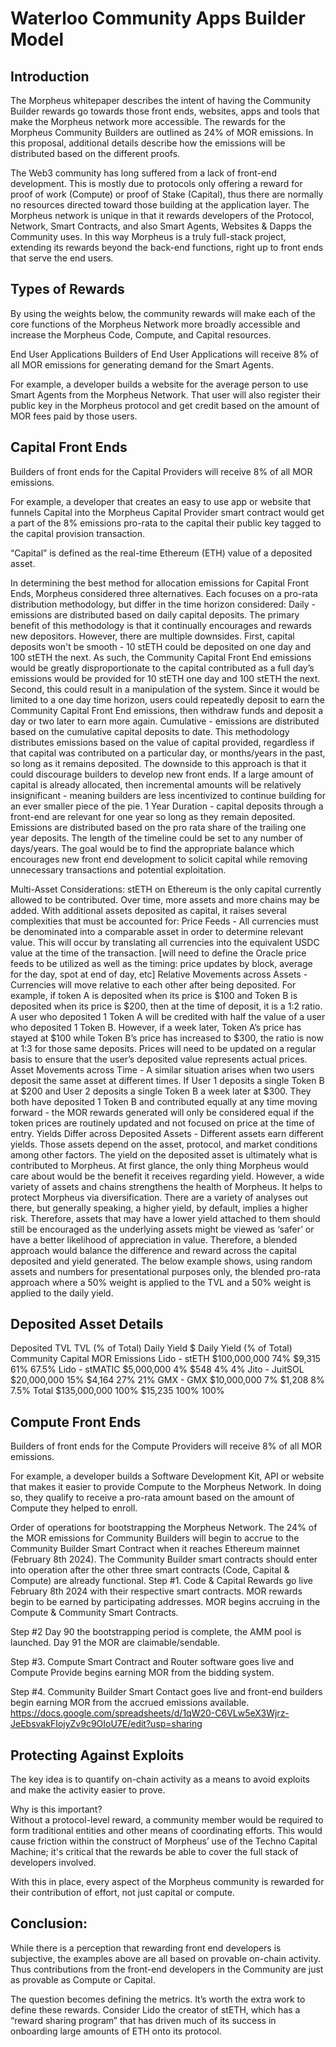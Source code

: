 # Waterloo Community Apps Builder Model

## Introduction
The Morpheus whitepaper describes the intent of having the Community Builder rewards go towards those front ends, websites, apps and tools that make the Morpheus network more accessible. The rewards for the Morpheus Community Builders are outlined as 24% of MOR emissions. In this proposal, additional details describe how the emissions will be distributed based on the different proofs.

The Web3 community has long suffered from a lack of front-end development. This is mostly due to protocols only offering a reward for proof of work (Compute) or proof of Stake (Capital), thus there are normally no resources directed toward those building at the application layer. The Morpheus network is unique in that it rewards developers of the Protocol, Network, Smart Contracts, and also Smart Agents, Websites & Dapps the Community uses. In this way Morpheus is a truly full-stack project, extending its rewards beyond the back-end functions, right up to front ends that serve the end users.

## Types of Rewards
By using the weights below, the community rewards will make each of the core functions of the Morpheus Network more broadly accessible and increase the Morpheus Code, Compute, and Capital resources.

End User Applications
Builders of End User Applications will receive 8% of all MOR emissions for generating demand for the Smart Agents. 

For example, a developer builds a website for the average person to use Smart Agents from the Morpheus Network.  That user will also register their public key in the Morpheus protocol and get credit based on the amount of MOR fees paid by those users.

## Capital Front Ends
Builders of front ends for the Capital Providers will receive 8% of all MOR emissions.

For example, a developer that creates an easy to use app or website that funnels Capital into the Morpheus Capital Provider smart contract would get a part of the 8% emissions pro-rata to the capital their public key tagged to the capital provision transaction.

“Capital” is defined as the real-time Ethereum (ETH) value of a deposited asset. 

In determining the best method for allocation emissions for Capital Front Ends, Morpheus considered three alternatives. Each focuses on a pro-rata distribution methodology, but differ in the time horizon considered:
Daily - emissions are distributed based on daily capital deposits. The primary benefit of this methodology is that it continually encourages and rewards new depositors. However, there are multiple downsides. First, capital deposits won't be smooth - 10 stETH could be deposited on one day and 100 stETH the next. As such, the Community Capital Front End emissions would be greatly disproportionate to the capital contributed as a full day’s emissions would be provided for 10 stETH one day and 100 stETH the next. Second, this could result in a manipulation of the system. Since it would be limited to a one day time horizon, users could repeatedly deposit to earn the Community Capital Front End emissions, then withdraw funds and deposit a day or two later to earn more again.
Cumulative - emissions are distributed based on the cumulative capital deposits to date. This methodology distributes emissions based on the value of capital provided, regardless if that capital was contributed on a particular day, or months/years in the past, so long as it remains deposited. The downside to this approach is that it could discourage builders to develop new front ends. If a large amount of capital is already allocated, then incremental amounts will be relatively insignificant - meaning builders are less incentivized to continue building for an ever smaller piece of the pie.
1 Year Duration - capital deposits through a front-end are relevant for one year so long as they remain deposited. Emissions are distributed based on the pro rata share of the trailing one year deposits. The length of the timeline could be set to any number of days/years. The goal would be to find the appropriate balance which encourages new front end development to solicit capital while removing unnecessary transactions and potential exploitation.

Multi-Asset Considerations: stETH on Ethereum is the only capital currently allowed to be contributed. Over time, more assets and more chains may be added. With additional assets deposited as capital, it raises several complexities that must be accounted for:
Price Feeds - All currencies must be denominated into a comparable asset in order to determine relevant value. This will occur by translating all currencies into the equivalent USDC value at the time of the transaction. [will need to define the Oracle price feeds to be utilized as well as the timing: price updates by block, average for the day, spot at end of day, etc]
Relative Movements across Assets - Currencies will move relative to each other after being deposited. For example, if token A is deposited when its price is $100 and Token B is deposited when its price is $200, then at the time of deposit, it is a 1:2 ratio. A user who deposited 1 Token A will be credited with half the value of a user who deposited 1 Token B. However, if a week later, Token A’s price has stayed at $100 while Token B’s price has increased to $300, the ratio is now at 1:3 for those same deposits. Prices will need to be updated on a regular basis to ensure that the user’s deposited value represents actual prices. 
Asset Movements across Time - A similar situation arises when two users deposit the same asset at different times. If User 1 deposits a single Token B at $200 and User 2 deposits a single Token B a week later at $300. They both have deposited 1 Token B and contributed equally at any time moving forward - the MOR rewards generated will only be considered equal if the token prices are routinely updated and not focused on price at the time of entry.
Yields Differ across Deposited Assets - Different assets earn different yields. Those assets depend on the asset, protocol, and market conditions among other factors. The yield on the deposited asset is ultimately what is contributed to Morpheus. At first glance, the only thing Morpheus would care about would be the benefit it receives regarding yield. However, a wide variety of assets and chains strengthens the health of Morpheus. It helps to protect Morpheus via diversification. There are a variety of analyses out there, but generally speaking, a higher yield, by default, implies a higher risk. Therefore, assets that may have a lower yield attached to them should still be encouraged as the underlying assets might be viewed as ‘safer’ or have a better likelihood of appreciation in value. Therefore, a blended approach would balance the difference and reward across the capital deposited and yield generated. The below example shows, using random assets and numbers for presentational purposes only, the blended pro-rata approach where a 50% weight is applied to the TVL and a 50% weight is applied to the daily yield.

## Deposited Asset Details
Deposited TVL
TVL (% of Total)
Daily Yield $
Daily Yield (% of Total)
Community Capital MOR Emissions
Lido - stETH
$100,000,000
74%
$9,315
61%
67.5%
Lido - stMATIC
$5,000,000
4%
$548
4%
4%
Jito - JuitSOL
$20,000,000
15%
$4,164
27%
21%
GMX - GMX
$10,000,000
7%
$1,208
8%
7.5%
Total
$135,000,000
100%
$15,235
100%
100%

## Compute Front Ends
Builders of front ends for the Compute Providers will receive 8% of all MOR emissions.

For example, a developer builds a Software Development Kit, API or website that makes it easier to provide Compute to the Morpheus Network. In doing so, they qualify to receive a pro-rata amount based on the amount of Compute they helped to enroll.  

Order of operations for bootstrapping the Morpheus Network.
The 24% of the MOR emissions for Community Builders will begin to accrue to the Community Builder Smart Contract when it reaches Ethereum mainnet (February 8th 2024). The Community Builder smart contracts should enter into operation after the other three smart contracts (Code, Capital & Compute) are already functional.
Step #1.
Code & Capital Rewards go live February 8th 2024 with their respective smart contracts.
MOR rewards begin to be earned by participating addresses. MOR begins accruing in the Compute & Community Smart Contracts.

Step #2
Day 90 the bootstrapping period is complete, the AMM pool is launched. 
Day 91 the MOR are claimable/sendable.

Step #3.
Compute Smart Contract and Router software goes live and Compute Provide begins earning MOR from the bidding system.

Step #4.
Community Builder Smart Contact goes live and front-end builders begin earning MOR from the accrued emissions available.
https://docs.google.com/spreadsheets/d/1qW20-C6VLw5eX3Wjrz-JeEbsvakFIojyZv9c9OIoU7E/edit?usp=sharing

## Protecting Against Exploits
The key idea is to quantify on-chain activity as a means to avoid exploits and make the activity easier to prove.

Why is this important?  
Without a protocol-level reward, a community member would be required to form traditional entities and other means of coordinating efforts. This would cause friction within the construct of Morpheus’ use of the Techno Capital Machine; it's critical that the rewards be able to cover the full stack of developers involved.

With this in place, every aspect of the Morpheus community is rewarded for their contribution of effort, not just capital or compute. 

## Conclusion:
While there is a perception that rewarding front end developers is subjective, the examples above are all based on provable on-chain activity. Thus contributions from the front-end developers in the Community are just as provable as Compute or Capital.

The question becomes defining the metrics. It’s worth the extra work to define these rewards. Consider Lido the creator of stETH, which has a “reward sharing program” that has driven much of its success in onboarding large amounts of ETH onto its protocol.  

